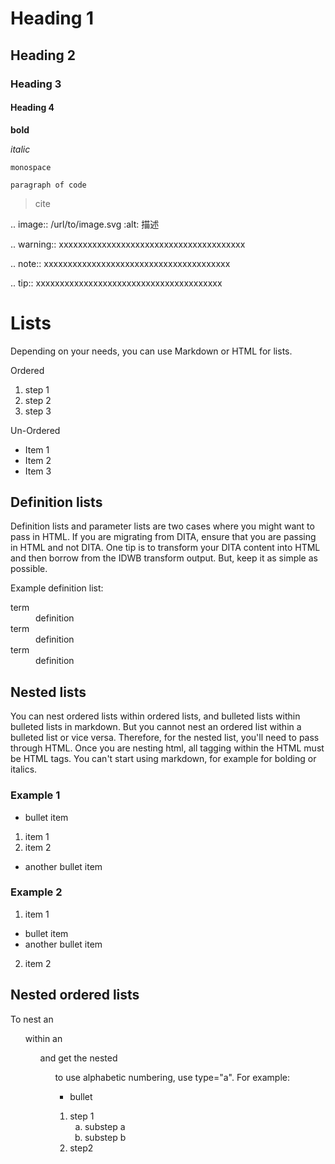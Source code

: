 # Heading 1

## Heading 2

### Heading 3

#### Heading 4

**bold**

_italic_

`monospace`

```
paragraph of code
```

> cite

.. image:: /url/to/image.svg
   :alt: 描述
   


.. warning:: xxxxxxxxxxxxxxxxxxxxxxxxxxxxxxxxxxxxxxx

.. note:: xxxxxxxxxxxxxxxxxxxxxxxxxxxxxxxxxxxxxxx

.. tip:: xxxxxxxxxxxxxxxxxxxxxxxxxxxxxxxxxxxxxxx

# Lists
Depending on your needs, you can use Markdown or HTML for lists.

Ordered
1. step 1
2. step 2
3. step 3

Un-Ordered
- Item 1
- Item 2
- Item 3

## Definition lists
Definition lists and parameter lists are two cases where you might want to pass in HTML. If you are migrating from DITA, ensure that you are passing in HTML and not DITA. One tip is to transform your DITA content into HTML and then borrow from the IDWB transform output. But, keep it as simple as possible.

Example definition list:
<dl>
<dt>term</dt>
<dd>definition</dd>
<dt>term</dt>
<dd>definition</dd>
<dt>term</dt>
<dd>definition</dd>
</dl>


## Nested lists
You can nest ordered lists within ordered lists, and bulleted lists within bulleted lists in markdown. But you cannot nest an ordered list within a bulleted list or vice versa. Therefore, for the nested list, you'll need to pass through HTML. Once you are nesting html, all tagging within the HTML must be HTML tags. You can't start using markdown, for example for bolding or italics.

### Example 1
* bullet item

<ol>
<li>item 1</li>
<li>item 2</li>
</ol>

* another bullet item

### Example 2
1. item 1

<ul>
<li>bullet item</li>
<li>another bullet item</li>
</ul>

2. item 2

## Nested ordered lists
To nest an <ol> within an <ol> and get the nested <ol> to use alphabetic numbering, use type="a".
For example:
* bullet

<ol>
<li>step 1
<ol type="a">
<li>substep a</li>
<li>substep b</li>
</ol>
</li>
<li>step2</li>
</ol>
